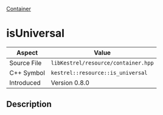 [Container](index)
# isUniversal
| Aspect | Value |
| --- | --- |
| Source File | `libKestrel/resource/container.hpp` |
| C++ Symbol | `kestrel::resource::is_universal` |
| Introduced | Version 0.8.0 |
## Description

